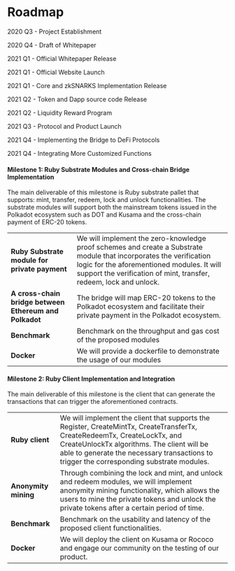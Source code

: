 # Roadmap

2020 Q3 - Project Establishment

2020 Q4 - Draft of Whitepaper

2021 Q1 - Official Whitepaper Release

2021 Q1 - Official Website Launch

2021 Q1 - Core and zkSNARKS Implementation Release

2021 Q2 - Token and Dapp source code Release

2021 Q2 - Liquidity Reward Program

2021 Q3 - Protocol and Product Launch

2021 Q4 - Implementing the Bridge to DeFi Protocols

2021 Q4 - Integrating More Customized Functions

#### Milestone 1: Ruby Substrate Modules and Cross-chain Bridge Implementation <a href="#milestone-1-ruby-substrate-modules-and-cross-chain-bridge-implementation" id="milestone-1-ruby-substrate-modules-and-cross-chain-bridge-implementation"></a>

The main deliverable of this milestone is Ruby substrate pallet that supports: mint, transfer, redeem, lock and unlock functionalities. The substrate modules will support both the mainstream tokens issued in the Polkadot ecosystem such as DOT and Kusama and the cross-chain payment of ERC-20 tokens.

|                                                        |                                                                                                                                                                                                                                        |
| ------------------------------------------------------ | -------------------------------------------------------------------------------------------------------------------------------------------------------------------------------------------------------------------------------------- |
| **Ruby Substrate module for private payment**          | We will implement the zero-knowledge proof schemes and create a Substrate module that incorporates the verification logic for the aforementioned modules. It will support the verification of mint, transfer, redeem, lock and unlock. |
| **A cross-chain bridge between Ethereum and Polkadot** | The bridge will map ERC-20 tokens to the Polkadot ecosystem and facilitate their private payment in the Polkadot ecosystem.                                                                                                            |
| **Benchmark**                                          | Benchmark on the throughput and gas cost of the proposed modules                                                                                                                                                                       |
| **Docker**                                             | We will provide a dockerfile to demonstrate the usage of our modules                                                                                                                                                                   |

#### **Milestone 2: Ruby Client Implementation and Integration** <a href="#milestone-2-ruby-client-implementation-and-integration" id="milestone-2-ruby-client-implementation-and-integration"></a>

The main deliverable of this milestone is the client that can generate the transactions that can trigger the aforementioned contracts.

|                      |                                                                                                                                                                                                                                                                      |
| -------------------- | -------------------------------------------------------------------------------------------------------------------------------------------------------------------------------------------------------------------------------------------------------------------- |
| **Ruby client**      | We will implement the client that supports the Register, CreateMintTx, CreateTransferTx, CreateRedeemTx, CreateLockTx, and CreateUnlockTx algorithms. The client will be able to generate the necessary transactions to trigger the corresponding substrate modules. |
| **Anonymity mining** | Through combining the lock and mint, and unlock and redeem modules, we will implement anonymity mining functionality, which allows the users to mine the private tokens and unlock the private tokens after a certain period of time.                                |
| **Benchmark**        | Benchmark on the usability and latency of the proposed client functionalities.                                                                                                                                                                                       |
| **Docker**           | We will deploy the client on Kusama or Rococo and engage our community on the testing of our product.                                                                                                                                                                |
